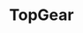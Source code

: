 ---
title: TopGear
crosslinks:
- thegrandtour
- livven
- AskReddit
- Clarity
- flightsim
- autotldr
- Mirai
- AgainstKarmaWhores
- gatekeeping
- OutOfTheLoop
- excgarated
- IAmA
- OopsDidntMeanTo
- restofthefuckingowl
- HailCorporate
- xkcd
- carporn
- switcharoo
- politics
- MuseumOfReddit
---